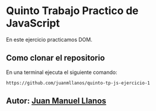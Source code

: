 # Quinto Trabajo Practico de JavaScript

En este ejercicio practicamos DOM.

## Como clonar el repositorio
En una terminal ejecuta el siguiente comando:

```
https://github.com/juanmllanos/quinto-tp-js-ejercicio-1

```

## Autor: [Juan Manuel Llanos](https://github.com/juanmllanos)